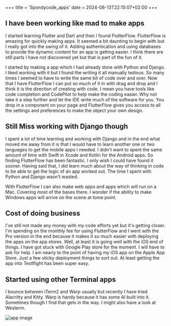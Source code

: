 +++
title = 'Spondycode_apps'
date = 2024-08-13T22:15:07+02:00
+++

## I have been working like mad to make apps

I started learning Flutter and Dart and then I found FlutterFlow. FlutterFlow is amazing for quickly making apps. It seemed a bit daunting to begin with but I really got into the swing of it. Adding authentication and using databases to provide the dynamic content for an app is getting easier. I think there are still parts I have not discovered yet but that is part of the fun of it.

I started by making a app which I had already done with Python and Django. I liked working with it but I found the writing it all manually tedious. So many times I seemed to have to write the same bit of code over and over. Now that I have FlutterFlow I can put so much of it in with drag and drop and I think it is the direction of creating with code. I mean you have tools like code completion and CodePilot to help make the coding easier. Why not take it a step further and let the IDE write much of the software for you. You drop in a component on your page and FlutterFlow gives you access to all the settings and preferences to make the object your own design.

## Still Miss working with Django though

I spent a lot of time learning and working with Django and in the end what moved me away from it is that I would have to learn another one or two languages to get the mobile apps I needed. I didn't want to spent the same amount of time with Swift in Xcode and Kotlin for the Android apps. So finding FlutterFlow has been fantastic. I only wish I could have found it sooner. Having said that, I did learn much about the way of thinking in code to be able to get the logic of an app worked out. The time I spent with Python and Django wasn't wasted.

With FlutterFlow I can also make web apps and apps which will run on a Mac. Covering most of the bases there. I wonder if the ability to make Windows apps will arrive on the scene at tome point. 

## Cost of doing business

I've still not made any money with my code efforts yet but it's getting closer. I'm spending on the monthly fee for using FlutterFlow and I went with the Pro version in the end because it makes it so much easier with deploying the apps on the app stores. Well, at least it is going well with the iOS end of things. I have got stuck with Google Play store for the moment. I will have to ask for help. I am nearly to the point of having my iOS app on the Apple App Store. Just a few sticky deployment things to sort out. At least getting the app into Testflight has been super easy.

## Started using other Terminal apps

I bounce between iTerm2 and Warp usually but recently I have tried Alacritty and Kitty. Warp is handy because it has some AI built into it. Sometimes though I find that gets in the way. I might also have a look at Westerm. 

![app image](https://spondycode.dev/img/IMG_1594.jpeg)

